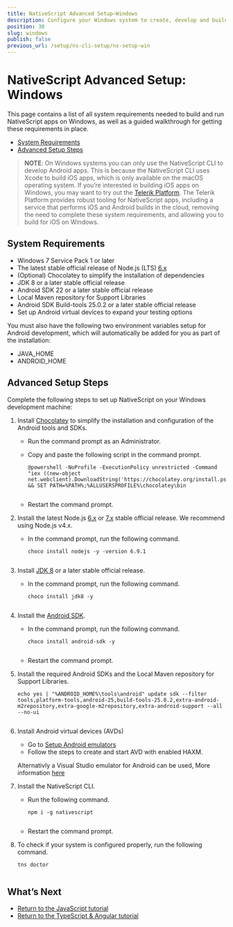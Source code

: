 ```yaml
---
title: NativeScript Advanced Setup—Windows
description: Configure your Windows system to create, develop and build projects locally with NativeScript.
position: 30
slug: windows
publish: false
previous_url: /setup/ns-cli-setup/ns-setup-win
---
```


# NativeScript Advanced Setup: Windows

This page contains a list of all system requirements needed to build and run NativeScript apps on Windows, as well as a guided walkthrough for getting these requirements in place.

* [System Requirements](#system-requirements)
* [Advanced Setup Steps](#advanced-setup-steps)

> **NOTE**: On Windows systems you can only use the NativeScript CLI to develop Android apps. This is because the NativeScript CLI uses Xcode to build iOS apps, which is only available on the macOS operating system. If you’re interested in building iOS apps on Windows, you may want to try out the [Telerik Platform](http://www.telerik.com/platform). The Telerik Platform provides robust tooling for NativeScript apps, including a service that performs iOS and Android builds in the cloud, removing the need to complete these system requirements, and allowing you to build for iOS on Windows.

## System Requirements

* Windows 7 Service Pack 1 or later
* The latest stable official release of Node.js (LTS) [6.x](https://nodejs.org/dist/latest-v6.x/) 
* (Optional) Chocolatey to simplify the installation of dependencies
* JDK 8 or a later stable official release
* Android SDK 22 or a later stable official release
* Local Maven repository for Support Libraries
* Android SDK Build-tools 25.0.2 or a later stable official release
* Set up Android virtual devices to expand your testing options

You must also have the following two environment variables setup for Android development, which will automatically be added for you as part of the installation:

* JAVA_HOME
* ANDROID_HOME

## Advanced Setup Steps

Complete the following steps to set up NativeScript on your Windows development machine:

1. Install [Chocolatey](https://chocolatey.org) to simplify the installation and configuration of the Android tools and SDKs.
    - Run the command prompt as an Administrator.
    - Copy and paste the following script in the command prompt.

        <pre class="add-copy-button"><code class="language-terminal">@powershell -NoProfile -ExecutionPolicy unrestricted -Command "iex ((new-object net.webclient).DownloadString('https://chocolatey.org/install.ps1'))" && SET PATH=%PATH%;%ALLUSERSPROFILE%\chocolatey\bin
        </code></pre>
    - Restart the command prompt.

2. Install the latest Node.js [6.x](https://nodejs.org/dist/latest-v6.x/) or [7.x](https://nodejs.org/dist/latest-v7.x/) stable official release. We recommend using Node.js v4.x.

    - In the command prompt, run the following command.

        <pre class="add-copy-button"><code class="language-terminal">choco install nodejs -y -version 6.9.1
        </code></pre>

3. Install [JDK 8](http://www.oracle.com/technetwork/java/javase/downloads/index.html) or a later stable official release.
    - In the command prompt, run the following command.

        <pre class="add-copy-button"><code class="language-terminal">choco install jdk8 -y
        </code></pre>

4. Install the [Android SDK](http://developer.android.com/sdk/index.html).
    - In the command prompt, run the following command.

        <pre class="add-copy-button"><code class="language-terminal">choco install android-sdk -y
        </code></pre>

    - Restart the command prompt.

5. Install the required Android SDKs and the Local Maven repository for Support Libraries.

    <pre class="add-copy-button"><code class="language-terminal">echo yes | "%ANDROID_HOME%\tools\android" update sdk --filter tools,platform-tools,android-25,build-tools-25.0.2,extra-android-m2repository,extra-google-m2repository,extra-android-support --all --no-ui
    </code></pre>

6. Install Android virtual devices (AVDs)
    - Go to [Setup Android emulators](https://docs.nativescript.org/tooling/android-virtual-devices) 
    - Follow the steps to create and start AVD with enabled HAXM.

    Alternativly a Visual Studio emulator for Android can be used, More information [here](https://www.visualstudio.com/vs/msft-android-emulator/)

7. Install the NativeScript CLI.
    - Run the following command.

        <pre class="add-copy-button"><code class="language-terminal">npm i -g nativescript
        </code></pre>

    - Restart the command prompt.

8. To check if your system is configured properly, run the following command.

    <pre class="add-copy-button"><code class="language-terminal">tns doctor
    </code></pre>

## What’s Next

* [Return to the JavaScript tutorial](http://docs.nativescript.org/tutorial/chapter-1#11-install-nativescript-and-configure-your-environment)
* [Return to the TypeScript & Angular tutorial](http://docs.nativescript.org/angular/tutorial/ng-chapter-1#11-install-nativescript-and-configure-your-environment)
